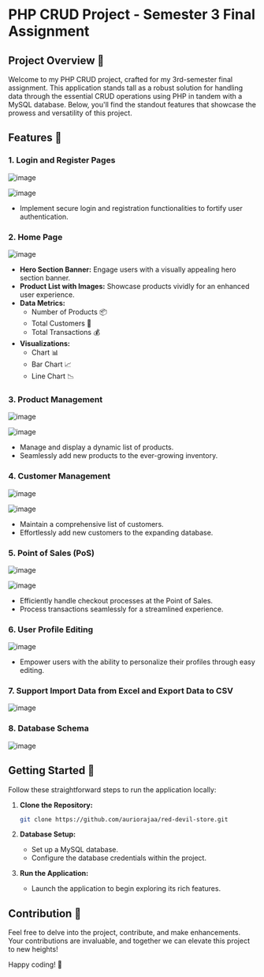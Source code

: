 # PHP CRUD Project - Semester 3 Final Assignment

## Project Overview 🚀

Welcome to my PHP CRUD project, crafted for my 3rd-semester final assignment. This application stands tall as a robust solution for handling data through the essential CRUD operations using PHP in tandem with a MySQL database. Below, you'll find the standout features that showcase the prowess and versatility of this project.

## Features 🌟

### 1. Login and Register Pages
![image](https://github.com/auriorajaa/red-devil-store/assets/108510729/08376082-0828-420c-9f4b-d0f4ff77ea4c)

![image](https://github.com/auriorajaa/red-devil-store/assets/108510729/8a946cf3-6328-4c5d-95ba-fe5d7a7132a6)

- Implement secure login and registration functionalities to fortify user authentication.

### 2. Home Page
![image](https://github.com/auriorajaa/red-devil-store/assets/108510729/be3481c2-c760-4869-98f1-5b4792b76e24)

- **Hero Section Banner:** Engage users with a visually appealing hero section banner.
- **Product List with Images:** Showcase products vividly for an enhanced user experience.
- **Data Metrics:**
  - Number of Products 📦
  - Total Customers 👥
  - Total Transactions 💰
- **Visualizations:**
  - Chart 📊
  - Bar Chart 📈
  - Line Chart 📉

### 3. Product Management
![image](https://github.com/auriorajaa/red-devil-store/assets/108510729/8ee33470-bef8-450a-b945-26f90e6281d8)

![image](https://github.com/auriorajaa/red-devil-store/assets/108510729/43272c1d-000e-4f57-850f-8b09284290dc)

- Manage and display a dynamic list of products.
- Seamlessly add new products to the ever-growing inventory.

### 4. Customer Management
![image](https://github.com/auriorajaa/red-devil-store/assets/108510729/de86991e-ace6-4213-8ebd-21259e3faef7)

![image](https://github.com/auriorajaa/red-devil-store/assets/108510729/8fc33a10-a031-41dc-8caa-8050bdc8d1ae)

- Maintain a comprehensive list of customers.
- Effortlessly add new customers to the expanding database.

### 5. Point of Sales (PoS)
![image](https://github.com/auriorajaa/red-devil-store/assets/108510729/ae4b8f96-e03b-4609-8eb1-b766a2971621)

![image](https://github.com/auriorajaa/red-devil-store/assets/108510729/209af19c-2645-4181-89cd-ae22131c55a2)

- Efficiently handle checkout processes at the Point of Sales.
- Process transactions seamlessly for a streamlined experience.

### 6. User Profile Editing
![image](https://github.com/auriorajaa/red-devil-store/assets/108510729/03ec079b-3c3d-4f3f-bdec-a7282db25bff)

- Empower users with the ability to personalize their profiles through easy editing.

### 7. Support Import Data from Excel and Export Data to CSV
![image](https://github.com/auriorajaa/red-devil-store/assets/108510729/36a023ff-a3a2-40b9-901f-d3a6a1c9aaf8)

### 8. Database Schema
![image](https://github.com/auriorajaa/red-devil-store/assets/108510729/120736b6-1f02-4f6c-8aad-8225dd5331a6)

## Getting Started 🚀

Follow these straightforward steps to run the application locally:

1. **Clone the Repository:**
   ```bash
   git clone https://github.com/auriorajaa/red-devil-store.git
   ```

2. **Database Setup:**
   - Set up a MySQL database.
   - Configure the database credentials within the project.

3. **Run the Application:**
   - Launch the application to begin exploring its rich features.

## Contribution 🌈

Feel free to delve into the project, contribute, and make enhancements. Your contributions are invaluable, and together we can elevate this project to new heights!

Happy coding! 🌟
